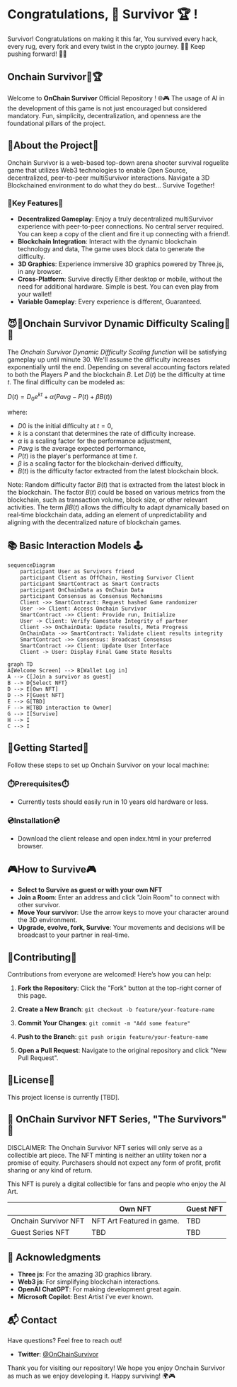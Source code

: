 # Congratulations, 🔗 Survivor 🏆 !

Survivor! Congratulations on making it this far, You survived every hack, every rug, every fork and every twist in the crypto journey. 🚀💪 Keep pushing forward! 🌟🔥

## Onchain Survivor🔗🏆

Welcome to **OnChain Survivor** Official Repository ! 🌐🎮 The usage of AI in the development of this game is not just encouraged but considered mandatory. Fun, simplicity, decentralization, and openness are the foundational pillars of the project.

## 🌟About the Project🌟

Onchain Survivor is a web-based top-down arena shooter survival roguelite game that utilizes Web3 technologies to enable Open Source, decentralized, peer-to-peer multiSurvivor interactions. Navigate a 3D Blockchained environment to do what they do best... Survive Together!

### 🔑Key Features🔑

- **Decentralized Gameplay**: Enjoy a truly decentralized multiSurvivor experience with peer-to-peer connections. No central server required.  You can keep a copy of the client and fire it up connecting with a friend!. 
- **Blockchain Integration**: Interact with the dynamic blockchain technology and data, The game uses block data to generate the difficulty.  
- **3D Graphics**: Experience immersive 3D graphics powered by Three.js, in any browser.
- **Cross-Platform**: Survive directly Either desktop or mobile, without the need for additional hardware. Simple is best. You can even play from your wallet!
- **Variable Gameplay**: Every experience is different, Guaranteed. 

## 😈👺Onchain Survivor Dynamic Difficulty Scaling👺😈

The *Onchain Survivor Dynamic Difficulty Scaling  function* will be satisfying gameplay up until minute 30. We'll assume the difficulty increases exponentially until the end. Depending on several accounting factors related to both the Players $P$ and the blockchain $B$. Let  $D(t)$  be the difficulty at time  $t$.   The final difficulty can be modeled as:

$D(t) = D_0 e^{kt} +α(Pavg​−P(t)+βB(t))$

where:

-   $D0$  is the initial difficulty at  $t=0$,
-   $k$  is a constant that determines the rate of difficulty increase.
-   $α$  is a scaling factor for the performance adjustment,
-   $Pavg​$  is the average expected performance,
-   $P(t)$  is the player's performance at time  $t$.
- $β$  is a scaling factor for the blockchain-derived difficulty,
- $B(t)$  is the difficulty factor extracted from the latest blockchain block.

Note:  Random difficulty factor $B(t)$ that is extracted from the latest block in the blockchain. The factor $B(t)$ could be based on various metrics from the blockchain, such as transaction volume, block size, or other relevant activities. The term $βB(t)$ allows the difficulty to adapt dynamically based on real-time blockchain data, adding an element of unpredictability and aligning with the decentralized nature of blockchain games. 

##  📚 Basic Interaction Models 🕹️

```mermaid
sequenceDiagram
    participant User as Survivors friend
    participant Client as OffChain, Hosting Survivor Client
    participant SmartContract as Smart Contracts
    participant OnChainData as OnChain Data
    participant Consensus as Consensus Mechanisms
    Client ->> SmartContract: Request hashed Game randomizer
    User ->> Client: Access Onchain Survivor
    SmartContract ->> Client: Provide run, Initialize
    User -> Client: Verify Gamestate Integrity of partner
    Client ->> OnChainData: Update results, Meta Progress
    OnChainData ->> SmartContract: Validate client results integrity
    SmartContract ->> Consensus: Broadcast Consensus
    SmartContract ->> Client: Update User Interface
    Client -> User: Display Final Game State Results
```

```mermaid
graph TD
A[Welcome Screen] --> B[Wallet Log in]
A --> C[Join a survivor as guest]
B --> D{Select NFT}
D --> E[Own NFT]
D --> F[Guest NFT]
E --> G[TBD]
F --> H[TBD interaction to Owner]
G --> I[Survive]
H --> I
C --> I
```

## 🚀Getting Started🚀 

Follow these steps to set up Onchain Survivor on your local machine:

### ⏱️Prerequisites⏱️
- Currently tests should easily run in 10 years old hardware or less.

### 💿Installation💿
- Download the client release and open index.html in your preferred browser. 

## 🎮How to Survive🎮

-   **Select to Survive as guest or with your own NFT**
-   **Join a Room**: Enter an address and click "Join Room" to connect with other survivor.
-   **Move Your survivor**: Use the arrow keys to move your character around the 3D environment.
-   **Upgrade, evolve, fork, Survive**: Your movements and decisions will be broadcast to your partner in real-time.

## 🤝Contributing🤝

Contributions from everyone are welcomed! Here’s how you can help:

1.  **Fork the Repository**: Click the "Fork" button at the top-right corner of this page.
2.  **Create a New Branch**:
    `git checkout -b feature/your-feature-name` 
    
3.  **Commit Your Changes**:
    `git commit -m "Add some feature"` 
    
4.  **Push to the Branch**:
    `git push origin feature/your-feature-name` 
    
5.  **Open a Pull Request**: Navigate to the original repository and click "New Pull Request".

## 📜License📜 

This project license is currently [TBD]. 

## 🌆 OnChain Survivor NFT Series, "The Survivors"  🌆

DISCLAIMER: The Onchain Survivor NFT series will only serve as a collectible art piece. The NFT minting is neither an utility token nor a promise of equity. 
Purchasers should not expect any form of profit, profit sharing or any kind of return. 

This NFT is purely a digital collectible for fans and people who enjoy the AI Art.

|                |Own NFT                          |Guest NFT                         |
|----------------|-------------------------------|-----------------------------|
|Onchain Survivor NFT|NFT Art Featured in game.           | TBD      |
|Guest Series NFT         | TBD         | TBD             |

## 🙏 Acknowledgments

-   **Three js**: For the amazing 3D graphics library.
-   **Web3 js**: For simplifying blockchain interactions.
-   **OpenAI ChatGPT**: For making development great again.
-   **Microsoft Copilot**: Best Artist i've ever known.

## 📬 Contact

Have questions? Feel free to reach out!

-   **Twitter**:  [@OnChainSurvivor](https://twitter.com/onchainsurvivor)

Thank you for visiting our repository! We hope you enjoy Onchain Survivor as much as we enjoy developing it. Happy surviving! 🌍🎮